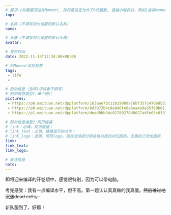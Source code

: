 ```yaml
---
# 置顶 (如需置顶这片Moment, 则将值设定为大于0的整数, 值越小越靠前，例如1会将moment放在最顶端)
top: 

# 名称（不填写则为设置的默认名称）
name:

# 头像（不填写则为设置的默认头像）
avatar:

# 发布时间
date: 2022-11-14T12:34:06+08:00

# 给Moment添加标签
tags:
 - life
 -

# 附加信息（选填1项或者不填写）
# 附加信息类型1:单个图片
pictures:
 - https://p0.meituan.net/dpplatform/163aae73c11029989a76b7357c4706853239980.jpg
 - https://p0.meituan.net/dpplatform/bd3072b4c8e846fe6a6ea4a9e35f69b61130353.png
 - https://p1.meituan.net/dpplatform/deed0bb34c02780278d6627adfe05c03316892.png

# 附加信息类型2:网页链接
# link：必填，网页链接；
# link_text：必填，链接显示的文字；
# link_logo：选填，网页logo，现在支持部分网站自动找到对应图标，无需自己添加图标
link:
link_text:
link_logo:

# 备注信息
note:
---
```


<!-- 下面开始写正文 -->
即将迎来编译的开卷期中，感觉很特别，因为可以带电脑。

考完感受：我有一点编译水平，但不高。第一题认认真真做的我真傻。~~然后难过地沉迷dead cells。~~

新队服到了，好耶！
